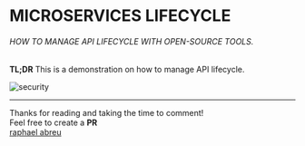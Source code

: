 
# MICROSERVICES LIFECYCLE
###### HOW TO MANAGE API LIFECYCLE WITH OPEN-SOURCE TOOLS.

<b>TL;DR</b> This is a demonstration on how to manage API lifecycle.

![security](/01.png "Microservices Lifecycle")

- - - - - - - - - -
Thanks for reading and taking the time to comment!<br>
Feel free to create a <b>PR</b><br>
[raphael abreu](rabreu@redhat.com)
